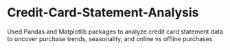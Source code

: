 # Credit-Card-Statement-Analysis
Used Pandas and Matplotlib packages to analyze credit card statement data to uncover purchase trends, seasonality, and online vs offline purchases 
